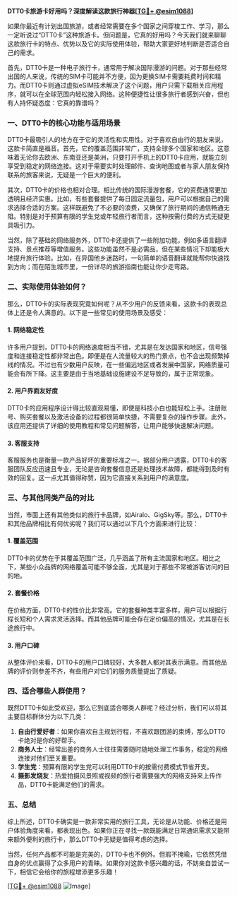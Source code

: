 **DTT0卡旅游卡好用吗？深度解读这款旅行神器[[TG💪+ @esim1088](https://t.me/s/esim1088)]**

如果你最近有计划出国旅游，或者经常需要在多个国家之间穿梭工作、学习，那么一定听说过“DTT0卡”这种旅游卡。但问题是，它真的好用吗？今天我们就来聊聊这款旅行卡的特点、优势以及它的实际使用体验，帮助大家更好地判断是否适合自己的需求。

首先，DTT0卡是一种电子旅行卡，通常用于解决国际漫游的问题。对于那些经常出国的人来说，传统的SIM卡可能并不方便，因为更换SIM卡需要耗费时间和精力。而DTT0卡则通过虚拟eSIM技术解决了这个问题，用户只需下载相关应用程序，就可以在全球范围内轻松接入网络。这种便捷性让很多旅行者感到兴奋，但也有人持怀疑态度：它真的靠谱吗？

### **一、DTT0卡的核心功能与适用场景**

DTT0卡最吸引人的地方在于它的灵活性和实用性。对于喜欢自由行的朋友来说，这款卡简直是福音。首先，它的覆盖范围非常广，支持全球多个国家和地区。这意味着无论你去欧洲、东南亚还是美洲，只要打开手机上的DTT0卡应用，就能立刻享受到稳定的网络连接。这对于需要实时处理邮件、查询地图或者与家人朋友保持联系的旅客来说，无疑是一个巨大的便利。

其次，DTT0卡的价格也相对合理。相比传统的国际漫游套餐，它的资费通常更加透明且经济实惠。比如，有些套餐提供了每日固定流量包，用户可以根据自己的需求选择合适的方案。这样既避免了不必要的浪费，又确保了旅行期间的通信畅通无阻。特别是对于预算有限的学生党或年轻旅行者而言，这种按需付费的方式无疑更具吸引力。

当然，除了基础的网络服务外，DTT0卡还提供了一些附加功能，例如多语言翻译支持、景点推荐等增值服务。这些功能虽然不是必需品，但在某些情况下却能极大地提升旅行体验。比如，在异国他乡迷路时，一句简单的语音翻译就能帮你快速找到方向；而在陌生城市里，一份详尽的旅游指南也能让你少走弯路。

### **二、实际使用体验如何？**

那么，DTT0卡的实际表现究竟如何呢？从不少用户的反馈来看，这款卡的表现总体上还是令人满意的。以下是一些常见的使用场景及感受：

#### **1. 网络稳定性**
许多用户提到，DTT0卡的网络速度相当不错，尤其是在发达国家和地区，信号强度和连接稳定性都非常出色。即便是在人流量较大的热门景点，也不会出现频繁掉线的情况。不过也有少数用户反映，在一些偏远地区或者发展中国家，网络质量可能会有所下降。这主要是由于当地基础设施建设不足导致的，属于正常现象。

#### **2. 用户界面友好度**
DTT0卡的应用程序设计得比较直观易懂，即使是科技小白也能轻松上手。注册账号、购买套餐以及激活设备的过程都很简单快捷，不需要复杂的操作步骤。此外，该应用还提供了详细的使用教程和常见问题解答，让用户能够快速解决问题。

#### **3. 客服支持**
客服服务也是衡量一款产品好坏的重要标准之一。据部分用户透露，DTT0卡的客服团队反应迅速且专业，无论是咨询套餐信息还是处理技术故障，都能得到及时有效的回复。这一点尤其值得称赞，因为它直接关系到用户的满意度。

### **三、与其他同类产品的对比**

当然，市面上还有其他类似的旅行卡品牌，如Airalo、GigSky等。那么，DTT0卡和其他品牌相比有何优劣呢？我们可以通过以下几个方面来进行比较：

#### **1. 覆盖范围**
DTT0卡的优势在于其覆盖范围广泛，几乎涵盖了所有主流国家和地区。相比之下，某些小众品牌的网络覆盖可能不够全面，尤其是对于那些不常被游客访问的目的地。

#### **2. 套餐价格**
在价格方面，DTT0卡的性价比非常高。它的套餐种类丰富多样，用户可以根据行程长短和个人需求灵活选择。而其他品牌可能会存在定价偏高的情况，尤其是在长途旅行中。

#### **3. 用户口碑**
从整体评价来看，DTT0卡的用户口碑较好，大多数人都对其表示满意。而其他品牌的评价则参差不齐，有些用户对它们的服务质量提出了质疑。

### **四、适合哪些人群使用？**

既然DTT0卡如此受欢迎，那么它到底适合哪类人群呢？经过分析，我们可以将其主要目标群体分为以下几类：

1. **自由行爱好者**：如果你喜欢自主规划行程，不喜欢跟团游的束缚，那么DTT0卡绝对是你的好帮手。
2. **商务人士**：经常出差的商务人士往往需要随时随地处理工作事务，稳定的网络连接对他们至关重要。
3. **学生党**：预算有限的学生党可以利用DTT0卡的按需付费模式节省开支。
4. **摄影发烧友**：热爱拍摄风景照或视频的旅行者需要强大的网络支持来上传作品，DTT0卡能满足他们的需求。

### **五、总结**

综上所述，DTT0卡确实是一款非常实用的旅行工具，无论是从功能、价格还是用户体验角度来看，都表现出色。如果你正在寻找一款既能满足日常通讯需求又能带来额外便利的旅行卡，那么DTT0卡无疑是值得考虑的选择。

当然，任何产品都不可能是完美的，DTT0卡也不例外。但瑕不掩瑜，它依然凭借自身的优点赢得了众多用户的青睐。如果你对这款卡感兴趣的话，不妨亲自尝试一下，相信它会给你的旅程增添更多乐趣！

[[TG💪+ @esim1088](https://t.me/s/esim1088) ![Image](https://i.postimg.cc/4NQfJmqS/Snipaste-2025-05-13-00-14-12.png)]
